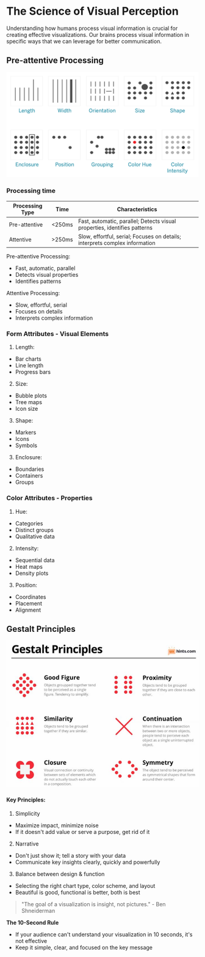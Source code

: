 # The Science of Visual Perception

Understanding how humans process visual information is crucial for creating effective visualizations. Our brains process visual information in specific ways that we can leverage for better communication.

## Pre-attentive Processing

<img src="./assets/bp_why_visual_analytics.png">

### Processing time
|Processing Type|Time|Characteristics|
|----------------|--------|-----------|
|Pre-attentive|<250ms|Fast, automatic, parallel; Detects visual properties, identifies patterns|
|Attentive|>250ms|Slow, effortful, serial; Focuses on details; interprets complex information|

Pre-attentive Processing:
- Fast, automatic, parallel
- Detects visual properties
- Identifies patterns

Attentive Processing:
- Slow, effortful, serial
- Focuses on details
- Interprets complex information

### Form Attributes - Visual Elements
1. Length:
- Bar charts
- Line length
- Progress bars
2. Size:
- Bubble plots
- Tree maps
- Icon size
3. Shape:
- Markers
- Icons
- Symbols
3. Enclosure:
- Boundaries
- Containers
- Groups

### Color Attributes - Properties
1. Hue:
- Categories
- Distinct groups
- Qualitative data
2. Intensity:
- Sequential data
- Heat maps
- Density plots
3. Position:
- Coordinates
- Placement
- Alignment

## Gestalt Principles

<img src="./assets/gestalt.JPG">

#### Key Principles:
1. Simplicity
- Maximize impact, minimize noise
- If it doesn't add value or serve a purpose, get rid of it
2. Narrative
- Don't just show it; tell a story with your data
- Communicate key insights clearly, quickly and powerfully
3. Balance between design & function
- Selecting the right chart type, color scheme, and layout
- Beautiful is good, functional is better, both is best

> "The goal of a visualization is insight, not pictures." - Ben Shneiderman

**The 10-Second Rule**
- If your audience can't understand your visualization in 10 seconds, it's not effective
- Keep it simple, clear, and focused on the key message